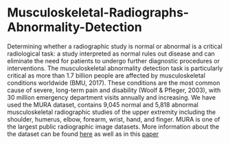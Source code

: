 # Musculoskeletal-Radiographs-Abnormality-Detection

Determining whether a radiographic study is normal or abnormal is a critical radiological task: a study interpreted as normal rules out disease and can eliminate the need for patients to undergo further diagnostic procedures or interventions. The musculoskeletal abnormality detection task is particularly critical as more than 1.7 billion people are affected by musculoskeletal conditions worldwide (BMU, 2017). These conditions are the most common cause of severe, long-term pain and disability (Woolf & Pfleger, 2003), with 30 million emergency department visits annually and increasing. 
We have used the MURA dataset, contains 9,045 normal and 5,818 abnormal musculoskeletal radiographic studies of the upper extremity including the shoulder, humerus, elbow, forearm, wrist, hand, and finger. MURA is one of the largest public radiographic image datasets. 
More information about the  the dataset can be found [here](http://stanfordmlgroup.github.io/competitions/mura/)  as well as in this [paper](http://https://arxiv.org/pdf/1712.06957.pdf)
